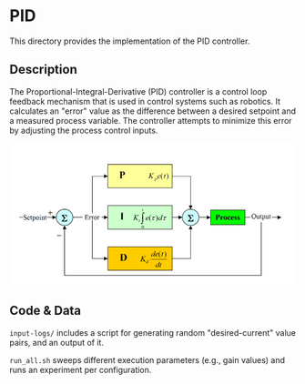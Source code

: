 # PID
This directory provides the implementation of the PID controller.

## Description
The Proportional-Integral-Derivative (PID) controller is a control loop
feedback mechanism that is used in control systems such as robotics. It
calculates an "error" value as the difference between a desired setpoint and a
measured process variable. The controller attempts to minimize this error by
adjusting the process control inputs.

<p align="center">
  <img
    width="500"
    height="250"
    src="../../../.images/pid.png"
  >
</p>

## Code & Data
`input-logs/` includes a script for generating random "desired-current" value
pairs, and an output of it.

`run_all.sh` sweeps different execution parameters (e.g., gain values) and runs
an experiment per configuration.
